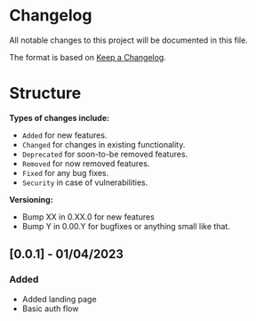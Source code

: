 # Changelog

All notable changes to this project will be documented in this file.

The format is based on [Keep a Changelog](https://keepachangelog.com/en/1.0.0/).

# Structure

**Types of changes include:**

- `Added` for new features.
- `Changed` for changes in existing functionality.
- `Deprecated` for soon-to-be removed features.
- `Removed` for now removed features.
- `Fixed` for any bug fixes.
- `Security` in case of vulnerabilities.

**Versioning:**

- Bump XX in 0.XX.0 for new features
- Bump Y in 0.00.Y for bugfixes or anything small like that.

## [0.0.1] - 01/04/2023

### Added

- Added landing page
- Basic auth flow
